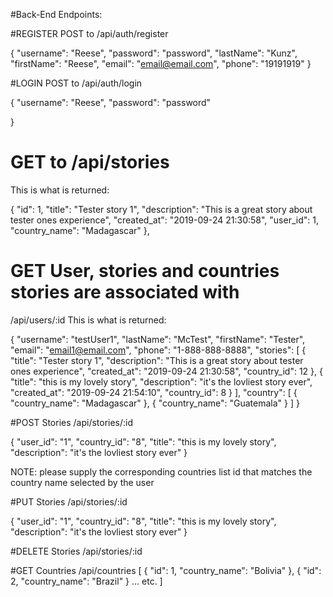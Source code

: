#Back-End Endpoints:

<!-- Authorization  -->
#REGISTER
POST to /api/auth/register

{
"username": "Reese",
"password": "password",
"lastName": "Kunz",
"firstName": "Reese",
"email": "email@email.com",
"phone": "19191919"
}

#LOGIN
POST to /api/auth/login

{
"username": "Reese",
"password": "password"

}

# GET to /api/stories
This is what is returned:

  {
    "id": 1,
    "title": "Tester story 1",
    "description": "This is a great story about tester ones experience",
    "created_at": "2019-09-24 21:30:58",
    "user_id": 1,
    "country_name": "Madagascar"
  },

# GET User, stories and countries stories are associated with
/api/users/:id
This is what is returned:

{
  "username": "testUser1",
  "lastName": "McTest",
  "firstName": "Tester",
  "email": "email1@email.com",
  "phone": "1-888-888-8888",
  "stories": [
    {
      "title": "Tester story 1",
      "description": "This is a great story about tester ones experience",
      "created_at": "2019-09-24 21:30:58",
      "country_id": 12
    },
    {
      "title": "this is my lovely story",
      "description": "it's the lovliest story ever",
      "created_at": "2019-09-24 21:54:10",
      "country_id": 8
    }
  ],
  "country": [
    {
      "country_name": "Madagascar"
    },
    {
      "country_name": "Guatemala"
    }
  ]
}

#POST Stories
/api/stories/:id

{
	"user_id": "1",
	"country_id": "8",
	"title": "this is my lovely story",
	"description": "it's the lovliest story ever"
}

NOTE: please supply the corresponding countries list id that matches the country name selected by the user

#PUT Stories
/api/stories/:id

{
	"user_id": "1",
	"country_id": "8",
	"title": "this is my lovely story",
	"description": "it's the lovliest story ever"
}

#DELETE Stories
/api/stories/:id


#GET Countries
/api/countries
[
    {
        "id": 1,
        "country_name": "Bolivia"
    },
    {
        "id": 2,
        "country_name": "Brazil"
    }
... etc. 
]